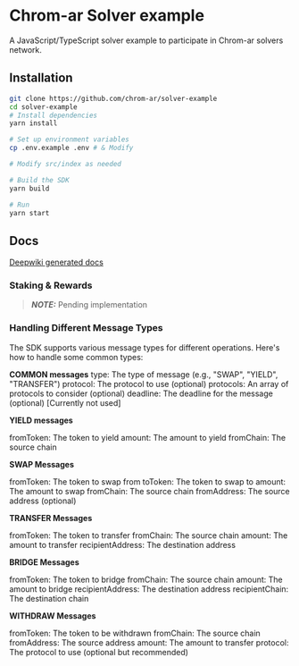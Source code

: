 # Chrom-ar Solver example

A JavaScript/TypeScript solver example to participate in Chrom-ar solvers network.

## Installation

```bash
git clone https://github.com/chrom-ar/solver-example
cd solver-example
# Install dependencies
yarn install

# Set up environment variables
cp .env.example .env # & Modify

# Modify src/index as needed

# Build the SDK
yarn build

# Run
yarn start
```

## Docs

[Deepwiki generated docs](https://deepwiki.com/chrom-ar/solver-sdk)

### Staking & Rewards

> **_NOTE:_** Pending implementation

### Handling Different Message Types

The SDK supports various message types for different operations. Here's how to handle some common types:

**COMMON messages**
type: The type of message (e.g., "SWAP", "YIELD", "TRANSFER")
protocol: The protocol to use (optional)
protocols: An array of protocols to consider (optional)
deadline: The deadline for the message (optional) [Currently not used]


**YIELD messages**

fromToken: The token to yield
amount: The amount to yield
fromChain: The source chain

**SWAP Messages**

fromToken: The token to swap from
toToken: The token to swap to
amount: The amount to swap
fromChain: The source chain
fromAddress: The source address (optional)

**TRANSFER Messages**

fromToken: The token to transfer
fromChain: The source chain
amount: The amount to transfer
recipientAddress: The destination address

**BRIDGE Messages**

fromToken: The token to bridge
fromChain: The source chain
amount: The amount to bridge
recipientAddress: The destination address
recipientChain: The destination chain

**WITHDRAW Messages**

fromToken: The token to be withdrawn
fromChain: The source chain
fromAddress: The source address
amount: The amount to transfer
protocol: The protocol to use (optional but recommended)
